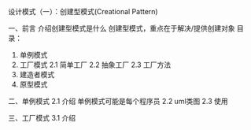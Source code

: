 设计模式（一）：创建型模式(Creational Pattern)

一、前言
介绍创建型模式是什么
创建型模式，重点在于解决/提供创建对象
目录：
1. 单例模式
2. 工厂模式
   2.1 简单工厂
   2.2 抽象工厂
   2.3 工厂方法
3. 建造者模式
4. 原型模式

二、单例模式
2.1 介绍
单例模式可能是每个程序员
2.2 uml类图
2.3 使用

三、工厂模式
3.1 介绍